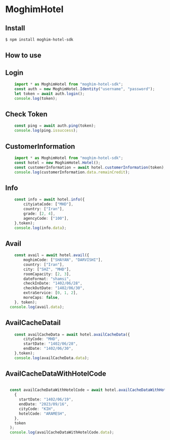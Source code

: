 # MoghimHotel

## Install

```bash
$ npm install moghim-hotel-sdk
```

## How to use
## Login
```typescript
    import * as MoghimHotel from "moghim-hotel-sdk";
    const auth = new MoghimHotel.Identity("username", "password");
    let token = await auth.login();
    console.log(token);
```
## Check Token
```typescript
    const ping = await auth.ping(token);
    console.log(ping.issuccess);
```
## CustomerInformation
```typescript
    import * as MoghimHotel from "moghim-hotel-sdk";
    const hotel = new MoghimHotel.Hotel();
    const customerInformation = await hotel.customerInformation(token);
    console.log(customerInformation.data.remainCredit);
```
## Info
```typescript
    const info = await hotel.info({
        cityiataCode: ["MHD"],
        country: ["Iran"],
        grade: [2, 4],
        agencyCode: ["100"],
    },token);
    console.log(info.data);
```

## Avail
```typescript
    const avail = await hotel.avail({
        moghimCode: ["SHAYAN", "DARVISHI"],
        country: ["Iran"],
        city: ["SHZ", "MHD"],
        roomCapacity: [2, 3],
        dateFormat: "shamsi",
        checkInDate: "1402/06/28",
        checkOutDate: "1402/06/30",
        extraService: [0, 1, 2],
        moreCaps: false,
    }, token);
  console.log(avail.data);
```
## AvailCacheDatail
```typescript 
    const availCacheData = await hotel.availCacheData({
        cityCode: "MHD",
        startDate: "1402/06/28",
        endDate: "1402/06/30",
    },token);
    console.log(availCacheData.data);
```
## AvailCacheDataWithHotelCode
```typescript 
    
  const availCacheDataWithHotelCode = await hotel.availCacheDataWithHotelCode(
    {
      startDate: "1402/06/19",
      endDate: "2023/09/16",
      cityCode: "KIH",
      hotelCode: "ARAMESH",
    }, 
    token
  );
  console.log(availCacheDataWithHotelCode.data);
```
